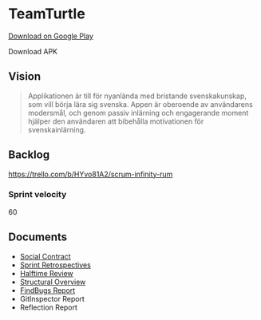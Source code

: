﻿# TeamTurtle
 [Download on Google Play](https://bit.ly/ordhoppet)
 
 Download APK
## Vision
> Applikationen är till för nyanlända med bristande svenskakunskap, som vill börja lära sig svenska. Appen är oberoende av användarens modersmål, och genom passiv inlärning och engagerande moment hjälper den användaren att bibehålla motivationen för  svenskainlärning.

## Backlog
https://trello.com/b/HYvo81A2/scrum-infinity-rum

### Sprint velocity
60


## Documents
* [Social Contract](https://github.com/ericwenn/TeamTurtle/blob/master/SOCIALCONTRACT.md)
* [Sprint Retrospectives](https://github.com/ericwenn/TeamTurtle/blob/master/REFLECTIONS.md)
* [Halftime Review](https://github.com/ericwenn/TeamTurtle/blob/master/HALFTIMEREVIEW.md)
* [Structural Overview](https://github.com/ericwenn/TeamTurtle/blob/master/package_structure.png)
* [FindBugs Report](https://github.com/ericwenn/TeamTurtle/blob/master/findbugs.xml)
* GitInspector Report
* Reflection Report
